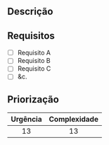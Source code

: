 ## Descrição

<!-- Descrição curta sobre o porquê, o como e o quando dea sua demanda -->

## Requisitos
- [ ] Requisito A
- [ ] Requisito B
- [ ] Requisito C
- [ ] &c.

## Priorização

<!-- Números seguindo a sequência de Fibonacci
        1, 2, 3, 5, 8, 13  -->

| Urgência        | Complexidade      | 
| :-------------: |:-----------------:|
| 13              | 13                |
